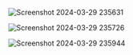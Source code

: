 ![Screenshot 2024-03-29 235631](https://github.com/18LoneWarrior/Crypto_RESTApi/assets/107700143/cb18f57f-440a-4a9b-8202-171552d9002c)


![Screenshot 2024-03-29 235726](https://github.com/18LoneWarrior/Crypto_RESTApi/assets/107700143/da4260e9-83c4-45b6-815b-5161fe5666da)


![Screenshot 2024-03-29 235944](https://github.com/18LoneWarrior/Crypto_RESTApi/assets/107700143/52b79bbd-5d8d-4733-a921-cf972427a8d7)
